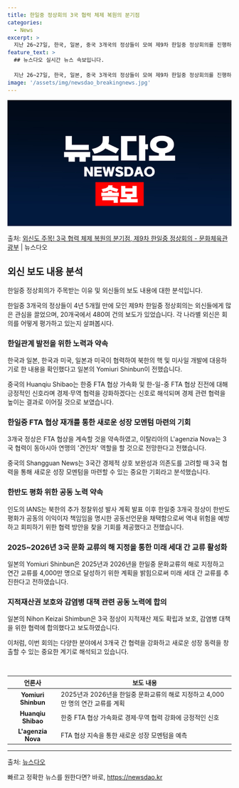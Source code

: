 ```yaml
---
title: 한일중 정상회의 3국 협력 체제 복원의 분기점
categories:
  - News
excerpt: >
  지난 26~27일, 한국, 일본, 중국 3개국의 정상들이 모여 제9차 한일중 정상회의를 진행하였는데요. 3개…
feature_text: >
  ## 뉴스다오 실시간 뉴스 속보입니다.

  지난 26~27일, 한국, 일본, 중국 3개국의 정상들이 모여 제9차 한일중 정상회의를 진행하였는데요. 3개…
image: '/assets/img/newsdao_breakingnews.jpg'
---
```


![뉴스다오 속보](/assets/img/newsdao_breakingnews.jpg)

<p>출처: <a href="https://newsdao.kr/3970" rel="dofollow">외신도 주목! 3국 협력 체제 복원의 분기점,  제9차 한일중 정상회의 - 문화체육관광부</a> | 뉴스다오</p>

<h2 data-ke-size="size26">외신 보도 내용 분석</h2>
한일중 정상회의가 주목받는 이유 및 외신들의 보도 내용에 대한 분석입니다. 

<p data-ke-size="size16">한일중 3개국의 정상들이 4년 5개월 만에 모인 제9차 한일중 정상회의는 외신들에게 많은 관심을 끌었으며, 20개국에서 480여 건의 보도가 있었습니다. 각 나라별 외신은 회의를 어떻게 평가하고 있는지 살펴봅시다.</p>

<h3>한일관계 발전을 위한 노력과 약속</h3>
한국과 일본, 한국과 미국, 일본과 미국이 협력하여 북한의 핵 및 미사일 개발에 대응하기로 한 내용을 확인했다고 일본의 Yomiuri Shinbun이 전했습니다. 

중국의 Huanqiu Shibao는 한중 FTA 협상 가속화 및 한-일-중 FTA 협상 진전에 대해 긍정적인 신호라며 경제·무역 협력을 강화하겠다는 신호로 해석되며 경제 관련 협력을 높이는 결과로 이어질 것으로 보였습니다.

<h3>한일중 FTA 협상 재개를 통한 새로운 성장 모멘텀 마련의 기회</h3>
3개국 정상은 FTA 협상을 계속할 것을 약속하였고, 이탈리아의 L'agenzia Nova는 3국 협력이 동아시아 연맹의 '견인차' 역할을 할 것으로 전망한다고 전했습니다.

중국의 Shangguan News는 3국간 경제적 상호 보완성과 의존도를 고려할 때 3국 협력을 통해 새로운 성장 모멘텀을 마련할 수 있는 중요한 기회라고 분석했습니다.

<h3>한반도 평화 위한 공동 노력 약속</h3>
인도의 IANS는 북한의 추가 정찰위성 발사 계획 발표 이후 한일중 3개국 정상이 한반도 평화가 공동의 이익이자 책임임을 명시한 공동선언문을 채택함으로써 역내 위험을 예방하고 회피하기 위한 협력 방안을 찾을 기회를 제공했다고 전했습니다.

<h3>2025~2026년 3국 문화 교류의 해 지정을 통한 미래 세대 간 교류 활성화</h3>
일본의 Yomiuri Shinbun은 2025년과 2026년을 한일중 문화교류의 해로 지정하고 연간 교류를 4,000만 명으로 달성하기 위한 계획을 밝힘으로써 미래 세대 간 교류를 추진한다고 전하였습니다.

<h3>지적재산권 보호와 감염병 대책 관련 공동 노력에 합의</h3>
일본의 Nihon Keizai Shimbun은 3국 정상이 지적재산 제도 확립과 보호, 감염병 대책을 위한 협력에 합의했다고 보도하였습니다.

이처럼, 이번 회의는 다양한 분야에서 3개국 간 협력을 강화하고 새로운 성장 동력을 창출할 수 있는 중요한 계기로 해석되고 있습니다.
<p data-ke-size="size16"> </p>

<table>
	<thead>
		<tr>
			<th>언론사</th>
			<th>보도 내용</th>
		</tr>
	</thead>
	<tbody>
		<tr>
			<td style="text-align: center; height: 17px;"><b>Yomiuri Shinbun</b></td>
			<td>2025년과 2026년을 한일중 문화교류의 해로 지정하고 4,000만 명의 연간 교류를 계획</td>
		</tr>
		<tr>
			<td style="text-align: center; height: 17px;"><b>Huanqiu Shibao</b></td>
			<td>한중 FTA 협상 가속화로 경제·무역 협력 강화에 긍정적인 신호</td>
		</tr>
		<tr>
			<td style="text-align: center; height: 17px;"><b>L'agenzia Nova</b></td>
			<td>FTA 협상 지속을 통한 새로운 성장 모멘텀을 예측</td>
		</tr>
	</tbody>
</table>

<hr>

출처: <a href="https://newsdao.kr/3970">뉴스다오</a> 

빠르고 정확한 뉴스를 원한다면? 바로, <a href="https://newsdao.kr" rel="dofollow">https://newsdao.kr</a>


